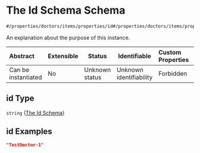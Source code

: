 # The Id Schema Schema

```txt
#/properties/doctors/items/properties/id#/properties/doctors/items/properties/id
```

An explanation about the purpose of this instance.


| Abstract            | Extensible | Status         | Identifiable            | Custom Properties | Additional Properties | Access Restrictions | Defined In                                                                        |
| :------------------ | ---------- | -------------- | ----------------------- | :---------------- | --------------------- | ------------------- | --------------------------------------------------------------------------------- |
| Can be instantiated | No         | Unknown status | Unknown identifiability | Forbidden         | Allowed               | none                | [firebase_final.schema.json\*](firebase_final.schema.json "open original schema") |

## id Type

`string` ([The Id Schema](firebase_final-properties-the-doctors-schema-the-items-schema-properties-the-id-schema.md))

## id Examples

```json
"TestDoctor-1"
```
